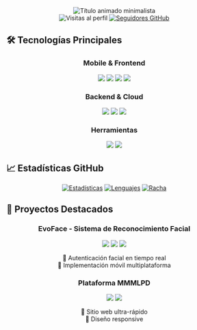 <div align="center">
  <!-- Título animado minimalista (siempre centrado) -->
  <img src="https://readme-typing-svg.demolab.com?font=Roboto&size=24&duration=2500&pause=800&color=22D3EE&width=500&center=true&lines=Full+Stack+Developer;Flutter+%26+Firebase+Expert;Astro+%26+Tailwind+Specialist" alt="Título animado minimalista" />

  <!-- Badges de perfil -->
  <br>
  <img src="https://komarev.com/ghpvc/?username=MatiasLeiva-dev&label=Visitas+al+perfil&color=0e75b6&style=for-the-badge" alt="Visitas al perfil" />
  <a href="https://github.com/MatiasLeiva-dev?tab=followers">
    <img src="https://img.shields.io/github/followers/MatiasLeiva-dev?color=0e75b6&label=Seguidores&style=for-the-badge" alt="Seguidores GitHub" />
  </a>
</div>

## 🛠️ Tecnologías Principales

<div align="center">

### **Mobile & Frontend**
<img src="https://img.shields.io/badge/Flutter-02569B?style=for-the-badge&logo=flutter&logoColor=white" />
<img src="https://img.shields.io/badge/Dart-0175C2?style=for-the-badge&logo=dart&logoColor=white" />
<img src="https://img.shields.io/badge/Astro-FF5D01?style=for-the-badge&logo=astro&logoColor=white" />
<img src="https://img.shields.io/badge/Tailwind_CSS-38B2AC?style=for-the-badge&logo=tailwind-css&logoColor=white" />

### **Backend & Cloud**
<img src="https://img.shields.io/badge/Firebase-FFCA28?style=for-the-badge&logo=firebase&logoColor=black" />
<img src="https://img.shields.io/badge/Python-3776AB?style=for-the-badge&logo=python&logoColor=white" />
<img src="https://img.shields.io/badge/Node.js-339933?style=for-the-badge&logo=nodedotjs&logoColor=white" />

### **Herramientas**
<img src="https://img.shields.io/badge/Git-F05032?style=for-the-badge&logo=git&logoColor=white" />
<img src="https://img.shields.io/badge/VS_Code-007ACC?style=for-the-badge&logo=visual-studio-code&logoColor=white" />
</div>

## 📈 Estadísticas GitHub

<div align="center">
  
[![Estadísticas](https://github-readme-stats.vercel.app/api?username=MatiasLeiva-dev&show_icons=true&theme=radical&hide_border=true&include_all_commits=true&count_private=true&locale=es)](https://github.com/MatiasLeiva-dev)
[![Lenguajes](https://github-readme-stats.vercel.app/api/top-langs/?username=MatiasLeiva-dev&layout=compact&theme=radical&hide_border=true&hide=html,css&locale=es)](https://github.com/MatiasLeiva-dev)
[![Racha](https://streak-stats.demolab.com/?user=MatiasLeiva-dev&theme=radical&hide_border=true&locale=es)](https://github.com/MatiasLeiva-dev)

</div>

## 🚀 Proyectos Destacados

<div align="center">

### **EvoFace - Sistema de Reconocimiento Facial**
<img src="https://img.shields.io/badge/FLUTTER-02569B?style=for-the-badge&logo=flutter" />
<img src="https://img.shields.io/badge/FIREBASE-FFCA28?style=for-the-badge&logo=firebase" />
<img src="https://img.shields.io/badge/PYTHON-3776AB?style=for-the-badge&logo=python" />

🔹 Autenticación facial en tiempo real  
🔹 Implementación móvil multiplataforma  

### **Plataforma MMMLPD**
<img src="https://img.shields.io/badge/ASTRO-FF5D01?style=for-the-badge&logo=astro" />
<img src="https://img.shields.io/badge/TAILWIND-38B2AC?style=for-the-badge&logo=tailwind-css" />

🔹 Sitio web ultra-rápido  
🔹 Diseño responsive  

</div>
